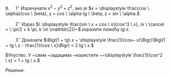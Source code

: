 $8.$ $~~~~1^\circ$ Израчунати $x^2 - y^2 + z^2$, ако је $x = \displaystyle \frac{cos \ \alpha}{cos \ \beta}, y = cos \ \alpha tg \ \beta, z = sin \ \alpha.$

$~~~~~~~~2^\circ$ Израз $\ \displaystyle \frac{sin \ x + cos \ x}{cos^3 \ x}, (x \ \cancel = \ \pi/2 + k \pi, k \in \mathbb{Z})~$ изразити помоћу $tg \ x.$


$~~~~~~~~3^\circ$ Доказати $\Bigl(1 + tg\ x + \displaystyle \frac{1}{cos~ x}\Bigr)\Bigl(1 + tg \ x - \frac{1}{cos \ x}\Bigr) = 2 tg \ x.$

$Упуство. У ~свим ~задацима ~користити ~~\displaystyle \frac{1}{cos^2 \ x} = 1 + tg \ x.$

Решење.